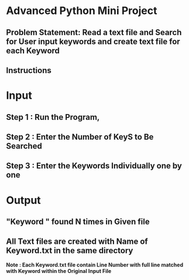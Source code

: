 # Advanced Python Mini Project
## Problem Statement: Read a text file and Search for User input keywords and create text file for each Keyword  

## Instructions
 # Input
## Step 1 : Run the Program,

## Step 2 : Enter the Number of KeyS to Be Searched 

## Step 3 : Enter the Keywords Individually one by one


# Output

## "Keyword " found  N times in Given file

## All Text files are created with Name of Keyword.txt in the same directory 

 **Note : Each Keyword.txt file contain Line Number with full line matched with Keyword within the Original Input File**

